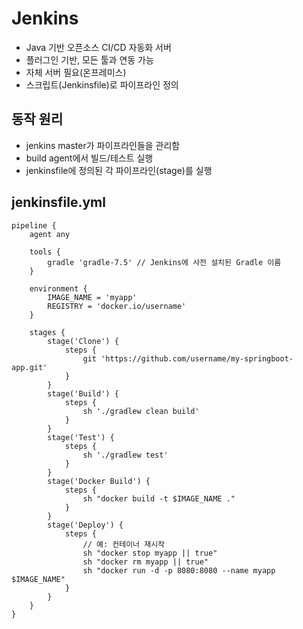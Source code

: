 # Jenkins

- Java 기반 오픈소스 CI/CD 자동화 서버
- 플러그인 기반, 모든 툴과 연동 가능
- 자체 서버 필요(온프레미스)
- 스크립트(Jenkinsfile)로 파이프라인 정의

## 동작 원리

- jenkins master가 파이프라인들을 관리함
- build agent에서 빌드/테스트 실행
- jenkinsfile에 정의된 각 파이프라인(stage)를 실행

## jenkinsfile.yml

    pipeline {
        agent any

        tools {
            gradle 'gradle-7.5' // Jenkins에 사전 설치된 Gradle 이름
        }

        environment {
            IMAGE_NAME = 'myapp'
            REGISTRY = 'docker.io/username'
        }

        stages {
            stage('Clone') {
                steps {
                    git 'https://github.com/username/my-springboot-app.git'
                }
            }
            stage('Build') {
                steps {
                    sh './gradlew clean build'
                }
            }
            stage('Test') {
                steps {
                    sh './gradlew test'
                }
            }
            stage('Docker Build') {
                steps {
                    sh "docker build -t $IMAGE_NAME ."
                }
            }
            stage('Deploy') {
                steps {
                    // 예: 컨테이너 재시작
                    sh "docker stop myapp || true"
                    sh "docker rm myapp || true"
                    sh "docker run -d -p 8080:8080 --name myapp $IMAGE_NAME"
                }
            }
        }
    }